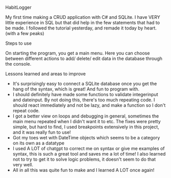 HabitLogger

My first time making a CRUD application with C# and SQLite.
I have VERY little experience in SQL but that did help in the few statements that had to be made.
I followed the tutorial yesterday, and remade it today by heart. (with a few peaks)

Steps to use

On starting the program, you get a main menu.
Here you can choose between different actions to add/ delete/ edit data in the database through the console.

Lessons learned and areas to improve

- It's surprisingly easy to connect a SQLite database once you get the hang of the syntax, which is great! And fun to program with.
- I should definitely have made some functions to validate integerinput and dateinput. By not doing this, there's too much repeating code. I should react immediately and not be lazy, and make a function so I don't repeat code.
- I got a better view on loops and debugging in general, sometimes the main menu repeated when I didn't want it to etc. The fixes were pretty simple, but hard to find, I used breakpoints extensively in this project, and it was really fun to use!
- Got my toes wet with DateTime objects which seems to be a category on its own as a datatype
- I used A LOT of chatgpt to correct me on syntax or give me examples of syntax, this is such a great tool and saves me a lot of time! I also learned not to try to get it to solve logic problems, it doesn't seem to do that very well.
- All in all this was quite fun to make and I learned A LOT once again!
